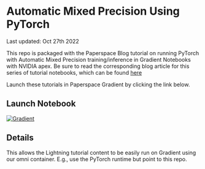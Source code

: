 # Automatic Mixed Precision Using PyTorch

Last updated: Oct 27th 2022

This repo is packaged with the Paperspace Blog tutorial on running PyTorch with Automatic Mixed Precision training/inference in Gradient Notebooks with NVIDIA apex. Be sure to read the corresponding blog article for this series of tutorial notebooks, which can be found [here](blog.paperspace.com/automatic-mixed-precision-using-pytorch/)

Launch these tutorials in Paperspace Gradient by clicking the link below.

## Launch Notebook

[![Gradient](https://assets.paperspace.io/img/gradient-badge.svg)](https://console.paperspace.com/github/gradient-ai/apex-amp-gradient?machine=Free-GPU)

## Details

This allows the Lightning tutorial content to be easily run on Gradient using our omni container. E.g., use the PyTorch runtime but point to this repo.
